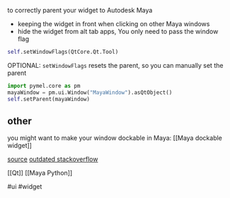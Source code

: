 to correctly parent your widget to Autodesk Maya
- keeping the widget in front when clicking on other Maya windows
- hide the widget from alt tab apps,
You only need to pass the window flag 
```python
self.setWindowFlags(QtCore.Qt.Tool)
```

OPTIONAL: `setWindowFlags` resets the parent, so you can manually set the parent
```python
import pymel.core as pm
mayaWindow = pm.ui.Window("MayaWindow").asQtObject()
self.setParent(mayaWindow)
```

## other
you might want to make your window dockable in Maya: [[Maya dockable widget]]

[source](https://forums.cgsociety.org/t/pyside2-parent-window-to-main-window/1923035/8)
[outdated stackoverflow](https://stackoverflow.com/questions/22331337/how-to-get-maya-main-window-pointer-using-pyside/75249025#75249025)

[[Qt]]
[[Maya Python]]

 #ui #widget